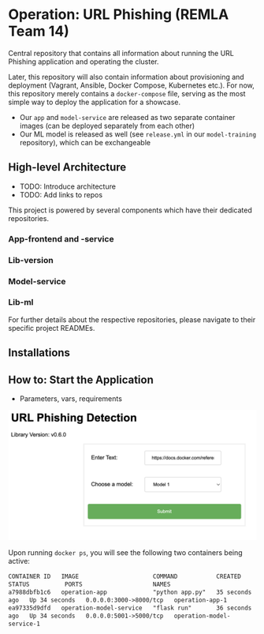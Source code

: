 # Operation: URL Phishing (REMLA Team 14)
Central repository that contains all information about running the URL Phishing application and operating the cluster.

Later, this repository will also contain information about provisioning and deployment (Vagrant, Ansible, Docker Compose, Kubernetes etc.).
For now, this repository merely contains a `docker-compose` file, serving as the most simple way to deploy the application for a showcase.



- Our `app` and `model-service` are released as two separate container images (can be deployed separately from each other)
- Our ML model is released as well (see `release.yml` in our `model-training` repository), which can be exchangeable

## High-level Architecture

- TODO: Introduce architecture
- TODO: Add links to repos

This project is powered by several components which have their dedicated repositories.

### App-frontend and -service


### Lib-version


### Model-service


### Lib-ml


For further details about the respective repositories, please navigate to their specific project READMEs.

## Installations



## How to: Start the Application

- Parameters, vars, requirements

![alt text](images/app-interface.png)

Upon running `docker ps`, you will see the following two containers being active:

```
CONTAINER ID   IMAGE                     COMMAND           CREATED          STATUS          PORTS                    NAMES
a7988dbfb1c6   operation-app             "python app.py"   35 seconds ago   Up 34 seconds   0.0.0.0:3000->8000/tcp   operation-app-1
ea97335d9dfd   operation-model-service   "flask run"       36 seconds ago   Up 34 seconds   0.0.0.0:5001->5000/tcp   operation-model-service-1
```

